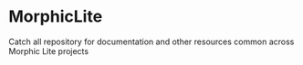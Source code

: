 # MorphicLite
Catch all repository for documentation and other resources common across Morphic Lite projects
